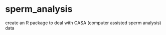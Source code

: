 sperm_analysis
==============

create an R package to deal with CASA (computer assisted sperm analysis) data
